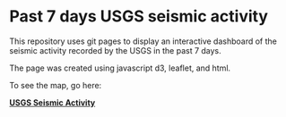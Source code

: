 # Past 7 days USGS seismic activity

This repository uses git pages to display an interactive dashboard of the seismic activity recorded by the USGS in the past 7 days. 

The page was created using javascript d3, leaflet, and html.

To see the map, go here:

<strong><a href="https://lwunderl.github.io/USGS-seismic-activity/" target="_blank">USGS Seismic Activity</a></strong>
